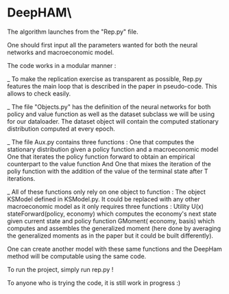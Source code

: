 # DeepHAM\

The algorithm launches from the "Rep.py" file. 

One should first input all the parameters wanted for both the neural networks and macroeconomic model. 

The code works in a modular manner : 

_ To make the replication exercise as transparent as possible, Rep.py features the main loop that is described in the paper in pseudo-code. 
This allows to check easily. 

_ The file "Objects.py" has the definition of the neural networks for both policy and value function as well as the dataset subclass we will
be using for our dataloader. The dataset object will contain the computed stationary distribution computed at every epoch. 

_ The file Aux.py contains three functions : One that computes the stationary distribution given a policy function and a macroeconomic model
One that iterates the policy function forward to obtain an empirical counterpart to the value function 
And One that mixes the iteration of the poliy function with the addition of the value of the terminal state after T iterations. 

_ All of these functions only rely on one object to function : The object KSModel defined in KSModel.py. It could be replaced with any 
other macroeconomic model as it only requires three functions : 
Utility U(x) 
stateForward(policy, economy) which computes the economy's next state given current state and policy function
GMoment( economy, basis) which computes and assembles the generalized moment (here done by averaging the generalized moments as in the paper
but it could be built differently). 

One can create another model with these same functions and the DeepHam method will be computable using the same code.

To run the project, simply run rep.py ! 

To anyone who is trying the code, it is still work in progress :) 
